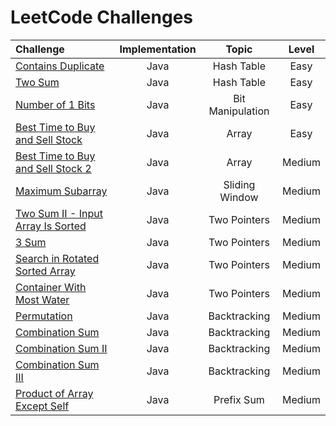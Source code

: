 # LeetCode Challenges

| Challenge                                                                                                                                                                                       | Implementation |      Topic       | Level  |
|:------------------------------------------------------------------------------------------------------------------------------------------------------------------------------------------------|:--------------:|:----------------:|:------:|
| [Contains Duplicate](https://github.com/Murillo/Leetcode-Challenges/blob/main/algorithms/ContainsDuplicate.md)                                                                                  |      Java      |    Hash Table    |  Easy  |
| [Two Sum](https://github.com/Murillo/Leetcode-Challenges/blob/main/algorithms/TwoSum.md)                                                                                                        |      Java      |    Hash Table    |  Easy  |
| [Number of 1 Bits](https://github.com/Murillo/Leetcode-Challenges/blob/main/algorithms/NumberOf1Bits.md)                                                                                        |      Java      | Bit Manipulation |  Easy  |
| [Best Time to Buy and Sell Stock](https://github.com/Murillo/Leetcode-Challenges/blob/main/algorithms/BestTimeToBuyAndSellStock.md)                                                             |      Java      |      Array       |  Easy  |
| [Best Time to Buy and Sell Stock 2](https://github.com/Murillo/Leetcode-Challenges/blob/main/algorithms/BestTimeToBuyAndSellStock2.md)                                                          |      Java      |      Array       | Medium |
| [Maximum Subarray](https://github.com/Murillo/Leetcode-Challenges/blob/main/algorithms/MaximumSubarray.md)                                                                                      |      Java      |  Sliding Window  | Medium |
| [Two Sum II - Input Array Is Sorted](https://github.com/Murillo/Leetcode-Challenges/blob/main/algorithms/TwoSum2.md)                                                                            |      Java      |   Two Pointers   | Medium |
| [3 Sum](https://github.com/Murillo/Leetcode-Challenges/blob/main/algorithms/ThreeSum.md)                                                                                                        |      Java      |   Two Pointers   | Medium |
| [Search in Rotated Sorted Array](https://github.com/Murillo/Leetcode-Challenges/blob/main/algorithms/SearchInRotatedSortedArray.md)                                                             |      Java      |   Two Pointers   | Medium |
| [Container With Most Water](https://github.com/Murillo/Leetcode-Challenges/blob/main/algorithms/ContainerWithMostWater.md)                                                                      |      Java      |   Two Pointers   | Medium |
| [Permutation](https://github.com/Murillo/Leetcode-Challenges/blob/main/algorithms/Permutation.md)                                                                                               |      Java      |   Backtracking   | Medium |
| [Combination Sum](https://github.com/Murillo/Leetcode-Challenges/blob/main/algorithms/CombinationSum.md)                                                                                        |      Java      |   Backtracking   | Medium |
| [Combination Sum II](https://github.com/Murillo/Leetcode-Challenges/blob/main/algorithms/CombinationSum2.md)                                                                                    |      Java      |   Backtracking   | Medium |
| [Combination Sum III](https://github.com/Murillo/Leetcode-Challenges/blob/main/algorithms/CombinationSum3.md)                                                                                   |      Java      |   Backtracking   | Medium |
| [Product of Array Except Self](https://github.com/Murillo/Leetcode-Challenges/blob/main/algorithms/ProductOfArrayExceptSelf.md)                                                                 |      Java      |    Prefix Sum    | Medium |
